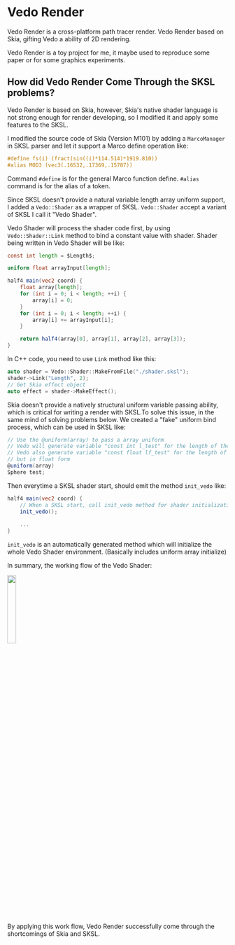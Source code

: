 # Vedo Render

Vedo Render is a cross-platform path tracer render. Vedo Render based on Skia, gifting Vedo a ability of 2D rendering.

Vedo Render is a toy project for me, it maybe used to reproduce some paper or for some graphics experiments.

## How did Vedo Render Come Through the SKSL problems?

Vedo Render is based on Skia, however, Skia's native shader language is not strong enough for render developing, so I modified it and apply some features to the SKSL.

I modified the source code of Skia (Version M101) by adding a `MarcoManager` in SKSL parser and let it support a Marco define operation like:

```GLSL
#define fs(i) (fract(sin((i)*114.514)*1919.810))
#alias MOD3 (vec3(.16532,.17369,.15787))
```

Command `#define` is for the general Marco function define. `#alias` command is for the alias of a token. 

Since SKSL doesn't provide a natural variable length array uniform support, I added a `Vedo::Shader` as a wrapper of SKSL. `Vedo::Shader` accept a variant of SKSL I call it "Vedo Shader".

Vedo Shader will process the shader code first, by using `Vedo::Shader::Link` method to bind a constant value with shader. Shader being written in Vedo Shader will be like: 

```GLSL
const int length = $Length$;

uniform float arrayInput[length];

half4 main(vec2 coord) {
    float array[length];
    for (int i = 0; i < length; ++i) {
        array[i] = 0;
    }
    for (int i = 0; i < length; ++i) {
        array[i] += arrayInput[i];
    }

    return half4(array[0], array[1], array[2], array[3]);
}
```

In C++ code, you need to use `Link` method like this:

```C++
auto shader = Vedo::Shader::MakeFromFile("./shader.sksl");
shader->Link("Length", 2);
// Get Skia effect object
auto effect = shader->MakeEffect();
```

Skia doesn't provide a natively structural uniform variable passing ability, which is critical for writing a render with SKSL.To solve this issue, in the same mind of solving problems below.
We created a "fake" uniform bind process, which can be used in SKSL like:

```GLSL
// Use the @uniform(array) to pass a array uniform
// Vedo will generate variable "const int l_test" for the length of the array
// Vedo also generate variable "const float lf_test" for the length of the array
// but in float form
@uniform(array)
Sphere test;
```

Then everytime a SKSL shader start, should emit the method `init_vedo` like:

```GLSL
half4 main(vec2 coord) {
    // When a SKSL start, call init_vedo method for shader initialization
    init_vedo();
    
    ...
}
```

`init_vedo` is an automatically generated method which will initialize the whole Vedo Shader environment. (Basically includes uniform array initialize)

In summary, the working flow of the Vedo Shader:

<image src="./readme/SKSL-flow.svg" height="20%"></image>

By applying this work flow, Vedo Render successfully come through the shortcomings of Skia and SKSL.
